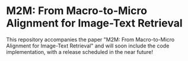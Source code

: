 # M2M: From Macro-to-Micro Alignment for Image-Text Retrieval
This repository accompanies the paper "M2M: From Macro-to-Micro Alignment for Image-Text Retrieval" and will soon include the code implementation, with a release scheduled in the near future!
